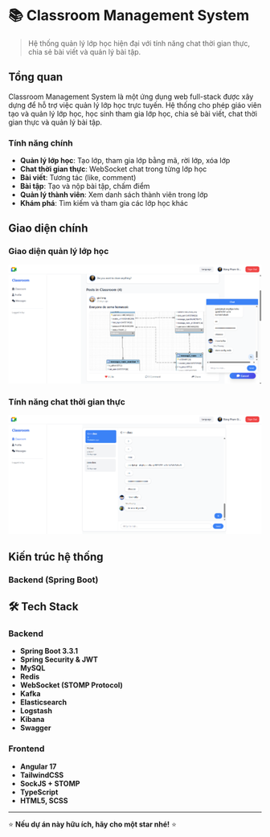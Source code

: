 # 📚 Classroom Management System

> Hệ thống quản lý lớp học hiện đại với tính năng chat thời gian thực, chia sẻ bài viết và quản lý bài tập.

## Tổng quan

Classroom Management System là một ứng dụng web full-stack được xây dựng để hỗ trợ việc quản lý lớp học trực tuyến. Hệ thống cho phép giáo viên tạo và quản lý lớp học, học sinh tham gia lớp học, chia sẻ bài viết, chat thời gian thực và quản lý bài tập.

### Tính năng chính

- **Quản lý lớp học**: Tạo lớp, tham gia lớp bằng mã, rời lớp, xóa lớp
- **Chat thời gian thực**: WebSocket chat trong từng lớp học
- **Bài viết**: Tương tác (like, comment)
- **Bài tập**: Tạo và nộp bài tập, chấm điểm
- **Quản lý thành viên**: Xem danh sách thành viên trong lớp
- **Khám phá**: Tìm kiếm và tham gia các lớp học khác

## Giao diện chính

### Giao diện quản lý lớp học
![Classroom Management Interface](docs/classroom.png)

### Tính năng chat thời gian thực  
![Real-time Chat Feature](docs/chat.png)

## Kiến trúc hệ thống

### Backend (Spring Boot)

## 🛠️ Tech Stack

### Backend
- **Spring Boot 3.3.1**
- **Spring Security & JWT**
- **MySQL**
- **Redis**
- **WebSocket (STOMP Protocol)**
- **Kafka**
- **Elasticsearch**
- **Logstash**
- **Kibana**
- **Swagger**

### Frontend
- **Angular 17**
- **TailwindCSS**
- **SockJS + STOMP**
- **TypeScript**
- **HTML5, SCSS**



---
⭐ **Nếu dự án này hữu ích, hãy cho một star nhé!** ⭐


